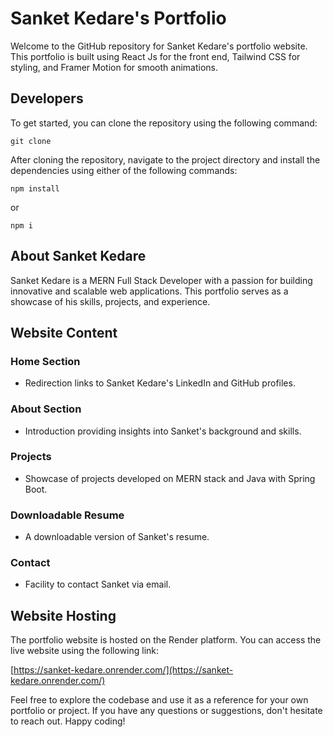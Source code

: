 # Sanket Kedare's Portfolio

Welcome to the GitHub repository for Sanket Kedare's portfolio website. This portfolio is built using React Js for the front end, Tailwind CSS for styling, and Framer Motion for smooth animations.

## Developers

To get started, you can clone the repository using the following command:

```
git clone
```

After cloning the repository, navigate to the project directory and install the dependencies using either of the following commands:

```
npm install
```
or
```
npm i
```

## About Sanket Kedare

Sanket Kedare is a MERN Full Stack Developer with a passion for building innovative and scalable web applications. This portfolio serves as a showcase of his skills, projects, and experience.

## Website Content

### Home Section
- Redirection links to Sanket Kedare's LinkedIn and GitHub profiles.

### About Section
- Introduction providing insights into Sanket's background and skills.

### Projects
- Showcase of projects developed on MERN stack and Java with Spring Boot.

### Downloadable Resume
- A downloadable version of Sanket's resume.

### Contact
- Facility to contact Sanket via email.

## Website Hosting

The portfolio website is hosted on the Render platform. You can access the live website using the following link:

[https://sanket-kedare.onrender.com/](https://sanket-kedare.onrender.com/)

Feel free to explore the codebase and use it as a reference for your own portfolio or project. If you have any questions or suggestions, don't hesitate to reach out. Happy coding!

